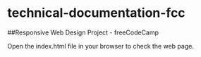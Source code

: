 # technical-documentation-fcc
##Responsive Web Design Project - freeCodeCamp

Open the index.html file in your browser to check the web page.
